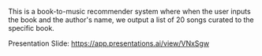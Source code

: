 This is a book-to-music recommender system where when the user inputs the book and the author's name, we output a list of 20 songs curated to the specific book.


Presentation Slide: https://app.presentations.ai/view/VNxSgw

